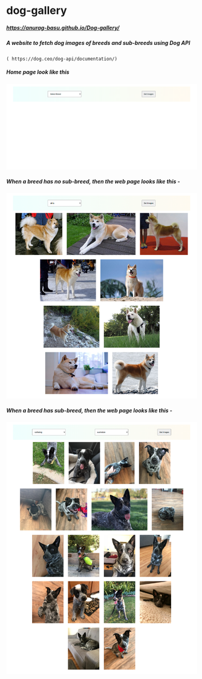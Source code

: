 # dog-gallery
##### https://anurag-basu.github.io/Dog-gallery/

##### A website to fetch dog images of breeds and sub-breeds using Dog API 
`( https://dog.ceo/dog-api/documentation/)`

##### Home page look like this 

![](home.png)

##### When a breed has no sub-breed, then the web page looks like this -

![](breed.png)

##### When a breed has sub-breed, then the web page looks like this -

![](sub-breed.png)

